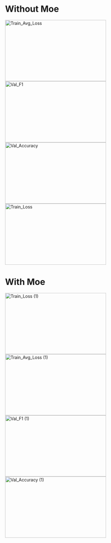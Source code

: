 # Without Moe
<img width="330" height="200" alt="Train_Avg_Loss" src="https://github.com/user-attachments/assets/daf3cdf3-0f6a-444e-824e-632b62f5136b" />
<img width="330" height="200" alt="Val_F1" src="https://github.com/user-attachments/assets/c5b619d3-9d4c-48bd-a03e-c80e5e32b33a" />
<img width="330" height="200" alt="Val_Accuracy" src="https://github.com/user-attachments/assets/779cb531-1064-4ade-9fe3-f37fdd96e1ad" />
<img width="330" height="200" alt="Train_Loss" src="https://github.com/user-attachments/assets/db3a8bd6-d359-4ec6-8787-fe21381f4683" />

# With Moe
<img width="330" height="200" alt="Train_Loss (1)" src="https://github.com/user-attachments/assets/61e24e03-16eb-4ffe-90fa-fab87d0d0554" />
<img width="330" height="200" alt="Train_Avg_Loss (1)" src="https://github.com/user-attachments/assets/5154cf4c-5c8d-42b7-897c-38e274a83f20" />
<img width="330" height="200" alt="Val_F1 (1)" src="https://github.com/user-attachments/assets/e8eb064c-9780-42b7-a970-11dbc80b5399" />
<img width="330" height="200" alt="Val_Accuracy (1)" src="https://github.com/user-attachments/assets/d5e74e42-cfb2-4554-ba28-016c2bd672d5" />
